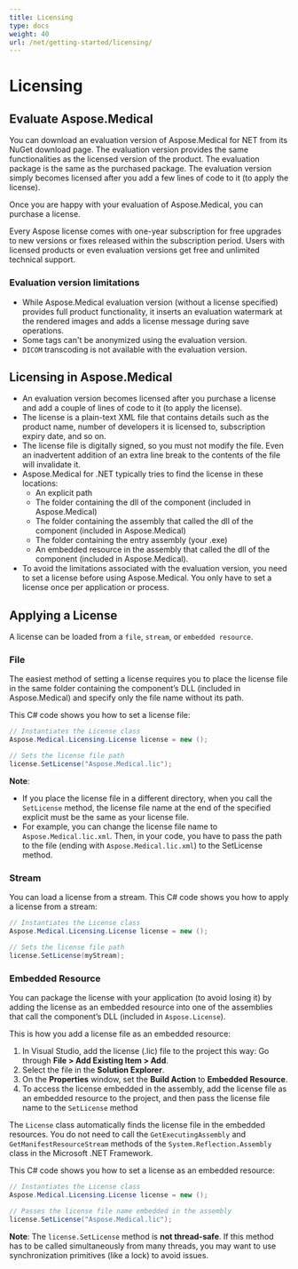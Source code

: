 ```yaml
---
title: Licensing
type: docs
weight: 40
url: /net/getting-started/licensing/
---
```


# Licensing

## Evaluate Aspose.Medical

You can download an evaluation version of Aspose.Medical for NET from its NuGet download page. The evaluation version provides the same functionalities as the licensed version of the product. The evaluation package is the same as the purchased package. The evaluation version simply becomes licensed after you add a few lines of code to it (to apply the license).

Once you are happy with your evaluation of Aspose.Medical, you can purchase a license.

Every Aspose license comes with one-year subscription for free upgrades to new versions or fixes released within the subscription period. Users with licensed products or even evaluation versions get free and unlimited technical support.

### Evaluation version limitations

* While Aspose.Medical evaluation version (without a license specified) provides full product functionality, it inserts an evaluation watermark at the rendered images and adds a license message during save operations.
* Some tags can't be anonymized using the evaluation version.
* `DICOM` transcoding is not available with the evaluation version.

## Licensing in Aspose.Medical

* An evaluation version becomes licensed after you purchase a license and add a couple of lines of code to it (to apply the license).
* The license is a plain-text XML file that contains details such as the product name, number of developers it is licensed to, subscription expiry date, and so on.
* The license file is digitally signed, so you must not modify the file. Even an inadvertent addition of an extra line break to the contents of the file will invalidate it.
* Aspose.Medical for .NET typically tries to find the license in these locations:
  * An explicit path
  * The folder containing the dll of the component (included in Aspose.Medical)
  * The folder containing the assembly that called the dll of the component (included in Aspose.Medical)
  * The folder containing the entry assembly (your .exe)
  * An embedded resource in the assembly that called the dll of the component (included in Aspose.Medical).
* To avoid the limitations associated with the evaluation version, you need to set a license before using Aspose.Medical. You only have to set a license once per application or process.

## Applying a License

A license can be loaded from a `file`, `stream`, or `embedded resource`.

### File

The easiest method of setting a license requires you to place the license file in the same folder containing the component’s DLL (included in Aspose.Medical) and specify only the file name without its path.

This C# code shows you how to set a license file:

```csharp
// Instantiates the License class
Aspose.Medical.Licensing.License license = new ();

// Sets the license file path
license.SetLicense("Aspose.Medical.lic");
```

**Note**:
- If you place the license file in a different directory, when you call the `SetLicense` method, the license file name at the end of the specified explicit must be the same as your license file.
- For example, you can change the license file name to `Aspose.Medical.lic.xml`. Then, in your code, you have to pass the path to the file (ending with `Aspose.Medical.lic.xml`) to the SetLicense method.

### Stream

You can load a license from a stream. This C# code shows you how to apply a license from a stream:

```csharp
// Instantiates the License class
Aspose.Medical.Licensing.License license = new ();

// Sets the license file path
license.SetLicense(myStream);
```

### Embedded Resource

You can package the license with your application (to avoid losing it) by adding the license as an embedded resource into one of the assemblies that call the component’s DLL (included in `Aspose.License`).

This is how you add a license file as an embedded resource:

1. In Visual Studio, add the license (.lic) file to the project this way: Go through **File > Add Existing Item > Add**.
2. Select the file in the **Solution Explorer**.
3. On the **Properties** window, set the **Build Action** to **Embedded Resource**.
4. To access the license embedded in the assembly, add the license file as an embedded resource to the project, and then pass the license file name to the `SetLicense` method

The `License` class automatically finds the license file in the embedded resources. You do not need to call the `GetExecutingAssembly` and `GetManifestResourceStream` methods of the `System.Reflection.Assembly` class in the Microsoft .NET Framework.

This C# code shows you how to set a license as an embedded resource:

```csharp
// Instantiates the License class
Aspose.Medical.Licensing.License license = new ();

// Passes the license file name embedded in the assembly
license.SetLicense("Aspose.Medical.lic");
```

**Note**: The `license.SetLicense` method is **not thread-safe**. If this method has to be called simultaneously from many threads, you may want to use synchronization primitives (like a lock) to avoid issues.
